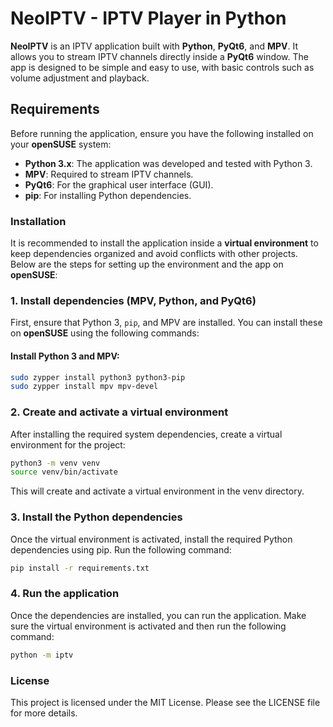 # NeoIPTV - IPTV Player in Python

**NeoIPTV** is an IPTV application built with **Python**, **PyQt6**, and **MPV**. It allows you to stream IPTV
channels directly inside a **PyQt6** window. The app is designed to be simple and easy to use, with basic controls
such as volume adjustment and playback.

## Requirements

Before running the application, ensure you have the following installed on your **openSUSE** system:

- **Python 3.x**: The application was developed and tested with Python 3.
- **MPV**: Required to stream IPTV channels.
- **PyQt6**: For the graphical user interface (GUI).
- **pip**: For installing Python dependencies.

### Installation

It is recommended to install the application inside a **virtual environment** to keep dependencies organized and avoid
conflicts with other projects. Below are the steps for setting up the environment and the app on **openSUSE**:

### 1. Install dependencies (MPV, Python, and PyQt6)

First, ensure that Python 3, `pip`, and MPV are installed. You can install these on **openSUSE** using the following
commands:

#### Install Python 3 and MPV:

```bash
sudo zypper install python3 python3-pip
sudo zypper install mpv mpv-devel
```

### 2. Create and activate a virtual environment

After installing the required system dependencies, create a virtual environment for the project:

```bash
python3 -m venv venv
source venv/bin/activate
```

This will create and activate a virtual environment in the venv directory.

### 3. Install the Python dependencies

Once the virtual environment is activated, install the required Python dependencies using pip. Run the following
command:

```bash
pip install -r requirements.txt
```

### 4. Run the application

Once the dependencies are installed, you can run the application. Make sure the virtual environment is activated and
then run the following command:

```bash 
python -m iptv
```

### License

This project is licensed under the MIT License. Please see the LICENSE file for more details.